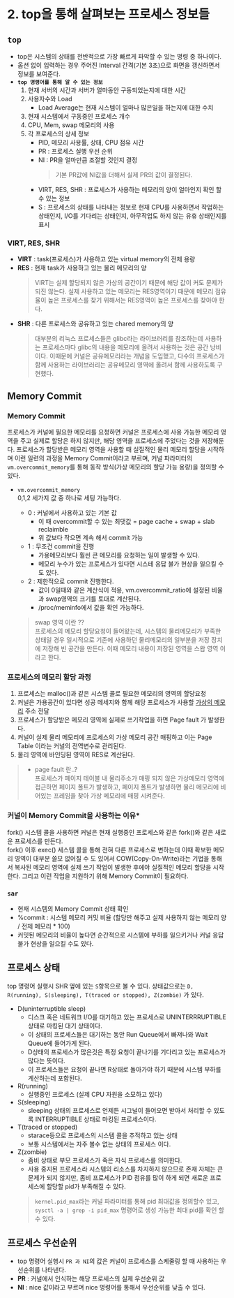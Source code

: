 # 2. top을 통해 살펴보는 프로세스 정보들

## **`top`**
- top은 시스템의 상태를 전반적으로 가장 빠르게 파악할 수 있는 명령 중 하나이다.
- 옵션 없이 입력하는 경우 주어진 Interval 간격(기본 3초)으로 화면을 갱신하면서 정보를 보여준다.
- **`top 명령어를 통해 알 수 있는 정보`**
    1. 현재 서버의 시간과 서버가 얼마동안 구동되었는지에 대한 시간
    2. 사용자수와 Load 
        - Load Average는 현재 시스템이 얼마나 많은일을 하는지에 대한 수치
    3. 현재 시스템에서 구동중인 프로세스 개수
    4. CPU, Mem, swap 메모리의 사용
    5. 각 프로세스의 상세 정보 
        - PID, 메모리 사용률, 상태, CPU 점유 시간
        - PR : 프로세스 실행 우선 순위 
        - NI : PR을 얼마만큼 조절할 것인지 결정 
            > 기본 PR값에 NI값을 더해서 실제 PR의 값이 결정된다.
        - VIRT, RES, SHR : 프로세스가 사용하는 메모리의 양이 얼마인지 확인 할수 있는 정보
        - S : 프로세스의 상태를 나타내는 정보로 현재 CPU를 사용하면서 작업하는 상태인지, I/O를 기다리는 상태인지, 아무작업도 하지 않는 유휴 상태인지를 표시
        

### VIRT, RES, SHR
- **VIRT** : task(프로세스)가 사용하고 있는 virtual memory의 전체 용량     
- **RES** : 현재 task가 사용하고 있는 물리 메모리의 양
    > VIRT는 실제 할당되지 않은 가상의 공간이기 때문에 해당 값이 커도 문제가 되진 않는다. 실제 사용하고 있는 메모리는
    RES영역이기 때문에 메모리 점유율이 높은 프로세스를 찾기 위해서는 RES영역이 높은 프로세스를 찾아야 한다.
- **SHR** : 다른 프로세스와 공유하고 있는 chared memory의 양  
   > 대부분의 리눅스 프로세스들은 glibc라는 라이브러리를 참조하는데 사용하는 프로세스마다 glibc의 내용을 
   메모리에 올려서 사용하는 것은 공간 낭비 이다. 이때문에 커널은 공유메모리라는 개념을 도입했고, 
   다수의 프로세스가 함께 사용하는 라이브러리는 공유메모리 영역에 올려서 함께 사용하도록 구현했다.

## Memory Commit
### Memory Commit
프로세스가 커널에 필요한 메모리를 요청하면 커널은 프로세스에 사용 가능한 메모리 영역을 주고 
실제로 할당은 하지 않지만, 해당 영역을 프로세스에 주었다는 것을 저장해둔다.
프로세스가 할당받은 메모리 영역을 사용할 때 실질적인 물리 메모리 할당을 시작하며 이런 일련의 과정을 Memory Commit이라고 부르며,
커널 파라미터의 `vm.overcommit_memory`를 통해 동작 방식(가상 메모리의 할당 가능 용량)을 정의할 수 있다.  
- `vm.overcommit_memory`  
0,1,2 세가지 값 중 하나로 세팅 가능하다.
    - 0 : 커널에서 사용하고 있는 기본 값 
        - 이 때 overcommit할 수 있는 최댓값 =  page cache + swap + slab reclaimble  
        - 위 값보다 작으면 계속 해서 commit 가능
    - 1 : 무조건 commit을 진행 
        - 가용메모리보다 훨씬 큰 메모리를 요청하는 일이 발생할 수 있다. 
        - 메모리 누수가 있는 프로세스가 있다면 시스테 응답 불가 현상을 일으킬 수도 있다.
    - 2 : 제한적으로 commit 진행한다. 
        -   값이 0일때와 같은 계산식이 적용, vm.overcommit_ratio에 설정된 비율과 swap영역의 크기를 토대로 계산된다. 
        - /proc/meminfo에서 값을 확인 가능하다.
        
    > swap 영역 이란 ??   
    프로세스의 메모리 할당요청이 들어왔는데, 시스템의 물리메모리가 부족한 상태일 경우 일시적으로 기존에 사용하던 물리메모리의 일부분을 저장 장치에 저장해 빈 공간을 만든다. 이때 메모리 내용이 저장된 영역을 스왑 영역 이라고 한다.

### 프로세스의 메모리 할당 과정
1. 프로세스는 malloc()과 같은 시스템 콜로 필요한 메모리의 영역의 할당요청   
2. 커널은 가용공간이 있다면 성공 메세지와 함께 해당 프로세스가 사용할 <u>가상의 메모리</u> 주소 전달    
3. 프로세스가 할당받은 메모리 영역에 실제로 쓰기작업을 하면 Page fault 가 발생한다.          
4. 커널이 실제 물리 메모리에 프로세스의 가상 메모리 공간 매핑하고 이는 Page Table 이라는 커널의 전역변수로 관리된다.  
5. 물리 영역에 바인딩된 영역이 RES로 계산된다.   
> - page fault 란..?  
    프로세스가 페이지 테이블 내 물리주소가 매핑 되지 않은 가상메모리 영역에 접근하면 페이지 폴트가 발생하고, 페이지 폴트가 발생하면 물리 메모리에 비어있는 프레임을 찾아 가상 메모리에 매핑 시켜준다.

### 커널이 Memory Commit을 사용하는 이유* 
fork() 시스템 콜을 사용하면 커널은 현재 실행중인 프로세스와 같은 fork()와 같은 새로운 프로세스를 만든다.  
fork() 이후 exec() 세스템 콜을 통해 전혀 다른 프로세스로 변하는데 이때 확보한 메모리 영역이 대부분 쓸모 없어질 수 도 있어서
COW(Copy-On-Write)라는 기법을 통해서 복사된 메모리 영역에 실제 쓰기 작업이 발생한 후에야 실질적인 메모리 할당을 시작한다. 
그리고 이런 작업을 지원하기 위해 Memory Commit이 필요하다.


### `sar`
- 현재 시스템의 Memory Commit 상태 확인
- %commit :  시스템 메모리 커밋 비율 (할당만 해주고 실제 사용하지 않는 메모리 양 / 전제 메모리 * 100)
- 커밋된 메모리의 비율이 높다면 순간적으로 시스템에 부하를 일으키거나 커널 응답 불가 현상을 일으킬 수도 있다.

## 프로세스 상태
top 명령어 실행시 SHR 옆에 있는 `S`항목으로 볼 수 있다.
상태값으로는 `D, R(running), S(sleeping), T(traced or stopped), Z(zombie)` 가 있다.  
- D(uninterruptible sleep)
    - 디스크 혹은 네트워크 I/O를 대기하고 있는 프로세스로 UNINTERRRUPTIBLE 상태로 마킹된 대기 상태이다.
    - 이 상태의 프로세스들은 대기하는 동안 Run Queue에서 빠져나와 Wait Queue에 들어가게 된다.
    - D상태의 프로세스가 많은것은 특정 요청이 끝나기를 기다리고 있는 프로세스가 많다는 뜻이다.
    - 이 프로세스들은 요청이 끝나면 R상태로 돌아가야 하기 때문에 시스템 부하를 계산하는데 포함된다.
- R(running)
    - 실행중인 프로세스 (실제 CPU 자원을 소모하고 있다)
- S(sleeping)
    - sleeping 상태의 프로세스로 언제든 시그널이 들어오면 받아서 처리할 수 있도록 INTERRUPTIBLE 상태로 마킹된 프로세스이다.
- T(traced or stopped)
    - starace등으로 프로세스의 시스템 콜을 추적하고 있는 상태
    - 보통 시스템에서는 자주 볼수 없는 상태의 프로세스 이다.
- Z(zombie)
    - 좀비 상태로 부모 프로세스가 죽은 자식 프로세스를 의미한다.
    - 사용 중지된 프로세스라 시스템의 리소스를 차지하지 않으므로 존재 자체는 큰 문제가 되지 않지만,
    좀비 프로세스가 PID 점유를 많이 하게 되면 새로운 프로세스에 할당할 pid가 부족해질 수 있다.
    > `kernel.pid_max`라는 커널 파라미터를 통해 pid 최대값을 정의할수 있고, `sysctl -a | grep -i pid_max` 명령어로 생성 가능한 최대 pid를 확인 할 수 있다.

## 프로세스 우선순위
- top 명령어 실행시 `PR 과 NI`의 값은 커널이 프로세스를 스케줄링 할 때 사용하는 우선순위를 나타낸다.
- **PR** : 커널에서 인식하는 해당 프로세스의 실제 우선순위 값
- **NI** : nice 값이라고 부르며 nice 명령어를 통해서 우선순위를 낮출 수 있다.
